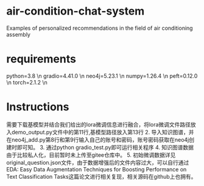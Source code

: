 # air-condition-chat-system
Examples of personalized recommendations in the field of air conditioning assembly
# requirements
python=3.8 \n
gradio=4.41.0 \n
neo4j=5.23.1 \n
numpy=1.26.4 \n
peft=0.12.0 \n
torch=2.1.2 \n
# Instructions
需要下载基模型并结合我们给出的lora微调信息进行融合，将lora微调文件路径放入demo_output.py文件中的第11行,基模型路径放入第13行
2.  导入知识图谱，并在neo4j_add.py第8行和第9行输入自己的账号和密码，账号密码获取在neo4j创建时即可知。
3.  通过python gradio_test.py即可运行相关程序
4.  知识图谱数据由于比较私人化，目前暂时未上传至gitee仓库中。
5.  初始微调数据详见original_question.json文件，由于数据增强后的文件内容过大，可以自行通过EDA: Easy Data Augmentation Techniques for Boosting Performance on Text Classification Tasks这篇论文进行相关复现，相关源码在github上也拥有。

